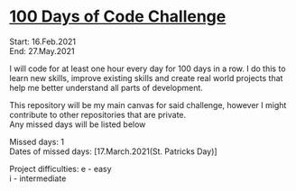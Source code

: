 # [100 Days of Code Challenge](https://www.100daysofcode.com)

Start: 16.Feb.2021  
End: 27.May.2021  
  
I will code for at least one hour every day for 100 days in a row. I do this to learn new skills, improve existing skills and create real world projects that help me better understand all parts of development.  
  
This repository will be my main canvas for said challenge, however I might contribute to other repositories that are private.  
Any missed days will be listed below  
  
Missed days: 1  
Dates of missed days: [17.March.2021(St. Patricks Day)]
  
Project difficulties:
e - easy  
i - intermediate
